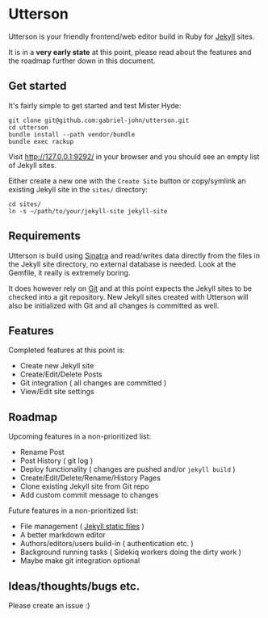 # Utterson

Utterson is your friendly frontend/web editor build in Ruby for [Jekyll][jekyll] sites.

It is in a **very early state** at this point, please read about the features and the roadmap further down in this document.

## Get started

It's fairly simple to get started and test Mister Hyde:

    git clone git@github.com:gabriel-john/utterson.git
    cd utterson
    bundle install --path vendor/bundle
    bundle exec rackup

Visit http://127.0.0.1:9292/ in your browser and you should see an empty list of Jekyll sites.

Either create a new one with the `Create Site` button or copy/symlink an existing Jekyll site in the `sites/` directory:

    cd sites/
    ln -s ~/path/to/your/jekyll-site jekyll-site

## Requirements

Utterson is build using [Sinatra][sinatra] and read/writes data directly from the files in the Jekyll site directory, no external database is needed. Look at the Gemfile, it really is extremely boring.

It does however rely on [Git][git] and at this point expects the Jekyll sites to be checked into a git repository. New Jekyll sites created with Utterson will also be initialized with Git and all changes is committed as well.

## Features

Completed features at this point is:

 * Create new Jekyll site
 * Create/Edit/Delete Posts
 * Git integration ( all changes are committed )
 * View/Edit site settings

## Roadmap

Upcoming features in a non-prioritized list:

 * Rename Post
 * Post History ( git log )
 * Deploy functionality ( changes are pushed and/or `jekyll build` )
 * Create/Edit/Delete/Rename/History Pages
 * Clone existing Jekyll site from Git repo
 * Add custom commit message to changes

Future features in a non-prioritized list:

 * File management ( [Jekyll static files][jekyll-files] )
 * A better markdown editor
 * Authors/editors/users build-in ( authentication etc. )
 * Background running tasks ( Sidekiq workers doing the dirty work )
 * Maybe make git integration optional

## Ideas/thoughts/bugs etc.

Please create an issue :)

[jekyll]:       http://jekyllrb.com/
[jekyll-files]: http://jekyllrb.com/docs/static-files/
[sinatra]:      http://www.sinatrarb.com/
[git]:          https://git-scm.com/
